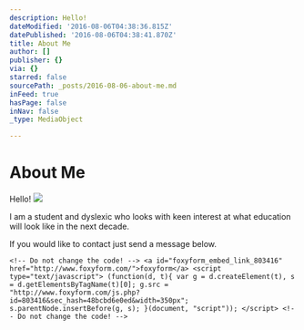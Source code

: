 ```yaml
---
description: Hello!
dateModified: '2016-08-06T04:38:36.815Z'
datePublished: '2016-08-06T04:38:41.870Z'
title: About Me
author: []
publisher: {}
via: {}
starred: false
sourcePath: _posts/2016-08-06-about-me.md
inFeed: true
hasPage: false
inNav: false
_type: MediaObject

---
```

# About Me

Hello!
![](https://the-grid-user-content.s3-us-west-2.amazonaws.com/6a208fcc-3168-4a8b-a01a-ae4c851c84ab.jpg)

I am a student and dyslexic who looks with keen interest at what education will look like in the next decade.

If you would like to contact just send a message below.

    <!-- Do not change the code! --> <a id="foxyform_embed_link_803416" href="http://www.foxyform.com/">foxyform</a> <script type="text/javascript"> (function(d, t){ var g = d.createElement(t), s = d.getElementsByTagName(t)[0]; g.src = "http://www.foxyform.com/js.php?id=803416&sec_hash=48bcbd6e0ed&width=350px"; s.parentNode.insertBefore(g, s); }(document, "script")); </script> <!-- Do not change the code! -->